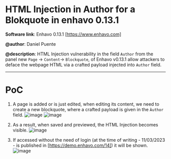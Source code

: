 # HTML Injection in Author for a Blokquote in enhavo 0.13.1

**Software link**: Enhavo 0.13.1 [https://www.enhavo.com]

**@author**: Daniel Puente

**@description**: HTML Injection vulnerability in the field `Author` from the panel new `Page` -> `Content`-> `Blockquote`, of Enhavo v0.13.1 allow attackers to deface the webpage HTML via a crafted payload injected into `Author` field.

---
# PoC

1. A page is added or is just edited, when editing its content, we need to create a new blockquote, where a crafted payload is given in the `Àuthor` field.
![image](https://github.com/dd3x3r/enhavo/assets/74184545/16e0d4f5-2153-4e76-9aff-806bb01b7b5c)
![image](https://github.com/dd3x3r/enhavo/assets/74184545/0564e7c4-bd36-48fb-86bf-5befa6f401b9)

2. As a result, when saved and previewed, the HTML Injection becomes visible.
![image](https://github.com/dd3x3r/enhavo/assets/74184545/8a4d7246-c43f-465b-a358-7e5823311664)


3. If accessed without the need of login (at the time of writing - 11/03/2023 - is published in [https://demo.enhavo.com/14]) it will be shown.
![image](https://github.com/dd3x3r/enhavo/assets/74184545/8fa76bba-402a-4a4d-be96-7e6b54e98ee5)
